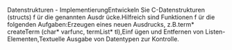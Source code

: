 Datenstrukturen - ImplementierungEntwickeln Sie C-Datenstrukturen (structs) f ̈ur die genannten Ausdr ̈ucke.Hilfreich sind Funktionen f ̈ur die folgenden Aufgaben:Erzeugen eines neuen Ausdrucks, z.B.term* createTerm (char* varfunc, termList* tl),Einf ̈ugen und Entfernen von Listen-Elementen,Textuelle Ausgabe von Datentypen zur Kontrolle.